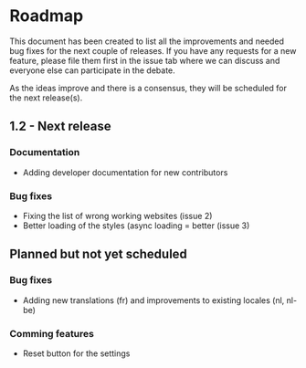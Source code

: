 # Roadmap
This document has been created to list all the improvements and needed bug fixes for the next couple of releases.
If you have any requests for a new feature, please file them first in the issue tab where we can discuss and everyone else
can participate in the debate.

As the ideas improve and there is a consensus, they will be scheduled for the next release(s).

## 1.2 - Next release
### Documentation
* Adding developer documentation for new contributors

### Bug fixes
* Fixing the list of wrong working websites (issue 2)
* Better loading of the styles (async loading = better  (issue 3)

## Planned but not yet scheduled
### Bug fixes
* Adding new translations (fr) and improvements to existing locales (nl, nl-be)

### Comming features
* Reset button for the settings